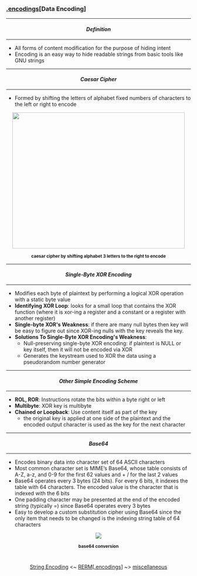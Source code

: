 ### [.encodings](encodings.md)[__Data Encoding__]

---
#### *<p align='center'> Definition </p>*
---
* All forms of content modification for the purpose of hiding intent
* Encoding is an easy way to hide readable strings from basic tools like GNU strings

---
#### *<p align='center'> Caesar Cipher </p>*
---
* Formed by shifting the letters of alphabet fixed numbers of characters to the left or right to encode
<div align='center'> 
<img src="https://github.com/yellowbyte/reverse-engineering-reference-manual/blob/master/images/encodings/Data_Encoding/caesar_cipher.jpg" width="470" height="370"> 
<p align='center'><sub><strong>caesar cipher by shifting alphabet 3 letters to the right to encode</strong></sub></p>
</div>

---
#### *<p align='center'> Single-Byte XOR Encoding </p>*
---
* Modifies each byte of plaintext by performing a logical XOR operation with a static byte value
* __Identifying XOR Loop__: looks for a small loop that contains the XOR function (where it is xor-ing a register and a constant or a register with another register)
* __Single-byte XOR's Weakness__: if there are many null bytes then key will be easy to figure out since XOR-ing nulls with the key reveals the key. 
* __Solutions To Single-Byte XOR Encoding's Weakness__: 
  * Null-preserving single-byte XOR encoding: if plaintext is NULL or key itself, then it will not be encoded via XOR
  * Generates the keystream used to XOR the data using a pseudorandom number generator 

---
#### *<p align='center'> Other Simple Encoding Scheme </p>*
---
* __ROL, ROR__: Instructions rotate the bits within a byte right or left
* __Multibyte__: XOR key is multibyte
* __Chained or Loopback__: Use content itself as part of the key
  * the original key is applied at one side of the plaintext and the encoded output character is used as the key for the next character

---
#### *<p align='center'> Base64 </p>*
---
* Encodes binary data into character set of 64 ASCII characters
* Most common character set is MIME’s Base64, whose table consists of A-Z, a-z, and 0-9 for the first 62 values and + / for the last 2 values
* Base64 operates every 3 bytes (24 bits). For every 6 bits, it indexes the table with 64 characters. The encoded value is the character that is indexed with the 6 bits 
* One padding character may be presented at the end of the encoded string (typically =) since Base64 operates every 3 bytes
* Easy to develop a custom substitution cipher using Base64 since the only item that needs to be changed is the indexing string table of 64 characters
<div align='center'> 
<img src="https://github.com/yellowbyte/reverse-engineering-reference-manual/blob/master/images/encodings/Data_Encoding/base64_conversion.png"> 
<p align='center'><sub><strong>base64 conversion</strong></sub></p>
</div>

#
<p align='center'><a href="String_Encoding.md">String Encoding</a> <~ <a href="/README.md#-reverse-engineering-reference-manual-beta-">RERM</a>[<a href="encodings.md">.encodings</a>] ~> <a href="/contents/general/miscellaneous.md">miscellaneous</p>
